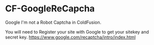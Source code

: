 CF-GoogleReCapcha
=================

Google I'm not a Robot Captcha in ColdFusion.

You will need to Register your site with Google to get your sitekey and secret key.
https://www.google.com/recaptcha/intro/index.html
